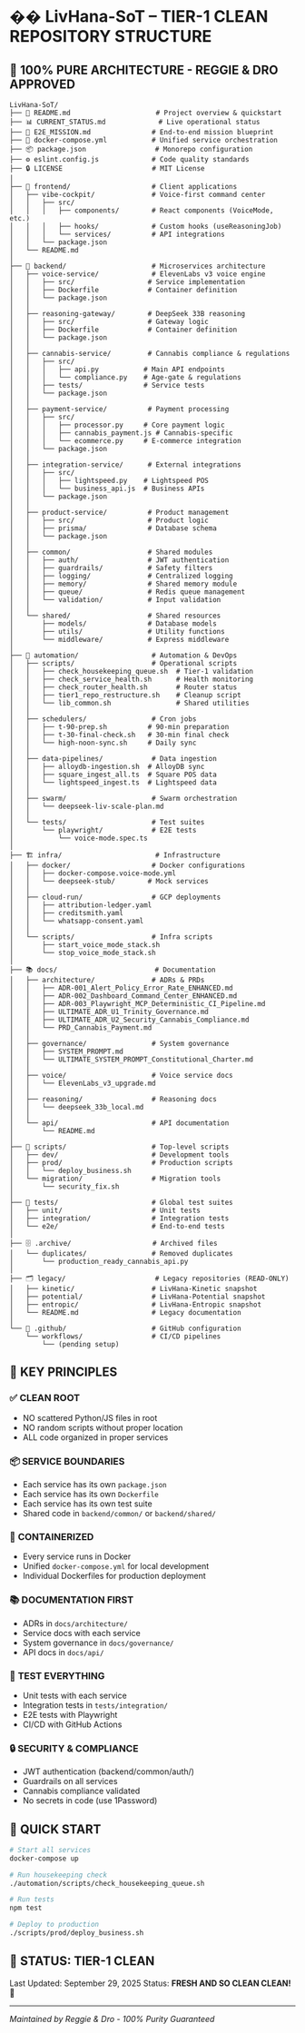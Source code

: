 # �� LivHana-SoT – TIER-1 CLEAN REPOSITORY STRUCTURE

## 💯 100% PURE ARCHITECTURE - REGGIE & DRO APPROVED

```
LivHana-SoT/
├── 📄 README.md                     # Project overview & quickstart
├── 📊 CURRENT_STATUS.md             # Live operational status
├── 🎯 E2E_MISSION.md               # End-to-end mission blueprint
├── 🐳 docker-compose.yml           # Unified service orchestration
├── 📦 package.json                 # Monorepo configuration
├── ⚙️ eslint.config.js             # Code quality standards
├── 🔒 LICENSE                      # MIT License
│
├── 🎨 frontend/                    # Client applications
│   ├── vibe-cockpit/              # Voice-first command center
│   │   ├── src/
│   │   │   ├── components/        # React components (VoiceMode, etc.)
│   │   │   ├── hooks/             # Custom hooks (useReasoningJob)
│   │   │   └── services/          # API integrations
│   │   └── package.json
│   └── README.md
│
├── 🔧 backend/                     # Microservices architecture
│   ├── voice-service/             # ElevenLabs v3 voice engine
│   │   ├── src/                  # Service implementation
│   │   ├── Dockerfile            # Container definition
│   │   └── package.json
│   │
│   ├── reasoning-gateway/        # DeepSeek 33B reasoning
│   │   ├── src/                  # Gateway logic
│   │   ├── Dockerfile            # Container definition
│   │   └── package.json
│   │
│   ├── cannabis-service/         # Cannabis compliance & regulations
│   │   ├── src/
│   │   │   ├── api.py           # Main API endpoints
│   │   │   └── compliance.py    # Age-gate & regulations
│   │   ├── tests/               # Service tests
│   │   └── package.json
│   │
│   ├── payment-service/          # Payment processing
│   │   ├── src/
│   │   │   ├── processor.py     # Core payment logic
│   │   │   ├── cannabis_payment.js # Cannabis-specific
│   │   │   └── ecommerce.py     # E-commerce integration
│   │   └── package.json
│   │
│   ├── integration-service/      # External integrations
│   │   ├── src/
│   │   │   ├── lightspeed.py    # Lightspeed POS
│   │   │   └── business_api.js  # Business APIs
│   │   └── package.json
│   │
│   ├── product-service/          # Product management
│   │   ├── src/                  # Product logic
│   │   ├── prisma/               # Database schema
│   │   └── package.json
│   │
│   ├── common/                   # Shared modules
│   │   ├── auth/                 # JWT authentication
│   │   ├── guardrails/           # Safety filters
│   │   ├── logging/              # Centralized logging
│   │   ├── memory/               # Shared memory module
│   │   ├── queue/                # Redis queue management
│   │   └── validation/           # Input validation
│   │
│   └── shared/                   # Shared resources
│       ├── models/               # Database models
│       ├── utils/                # Utility functions
│       └── middleware/           # Express middleware
│
├── 🤖 automation/                  # Automation & DevOps
│   ├── scripts/                   # Operational scripts
│   │   ├── check_housekeeping_queue.sh  # Tier-1 validation
│   │   ├── check_service_health.sh      # Health monitoring
│   │   ├── check_router_health.sh       # Router status
│   │   ├── tier1_repo_restructure.sh    # Cleanup script
│   │   └── lib_common.sh                # Shared utilities
│   │
│   ├── schedulers/                # Cron jobs
│   │   ├── t-90-prep.sh          # 90-min preparation
│   │   ├── t-30-final-check.sh   # 30-min final check
│   │   └── high-noon-sync.sh     # Daily sync
│   │
│   ├── data-pipelines/            # Data ingestion
│   │   ├── alloydb-ingestion.sh  # AlloyDB sync
│   │   ├── square_ingest_all.ts  # Square POS data
│   │   └── lightspeed_ingest.ts  # Lightspeed data
│   │
│   ├── swarm/                     # Swarm orchestration
│   │   └── deepseek-liv-scale-plan.md
│   │
│   └── tests/                     # Test suites
│       └── playwright/            # E2E tests
│           └── voice-mode.spec.ts
│
├── 🏗️ infra/                       # Infrastructure
│   ├── docker/                    # Docker configurations
│   │   ├── docker-compose.voice-mode.yml
│   │   └── deepseek-stub/        # Mock services
│   │
│   ├── cloud-run/                 # GCP deployments
│   │   ├── attribution-ledger.yaml
│   │   ├── creditsmith.yaml
│   │   └── whatsapp-consent.yaml
│   │
│   └── scripts/                   # Infra scripts
│       ├── start_voice_mode_stack.sh
│       └── stop_voice_mode_stack.sh
│
├── 📚 docs/                        # Documentation
│   ├── architecture/              # ADRs & PRDs
│   │   ├── ADR-001_Alert_Policy_Error_Rate_ENHANCED.md
│   │   ├── ADR-002_Dashboard_Command_Center_ENHANCED.md
│   │   ├── ADR-003_Playwright_MCP_Deterministic_CI_Pipeline.md
│   │   ├── ULTIMATE_ADR_U1_Trinity_Governance.md
│   │   ├── ULTIMATE_ADR_U2_Security_Cannabis_Compliance.md
│   │   └── PRD_Cannabis_Payment.md
│   │
│   ├── governance/                # System governance
│   │   ├── SYSTEM_PROMPT.md
│   │   └── ULTIMATE_SYSTEM_PROMPT_Constitutional_Charter.md
│   │
│   ├── voice/                     # Voice service docs
│   │   └── ElevenLabs_v3_upgrade.md
│   │
│   ├── reasoning/                 # Reasoning docs
│   │   └── deepseek_33b_local.md
│   │
│   └── api/                       # API documentation
│       └── README.md
│
├── 📜 scripts/                     # Top-level scripts
│   ├── dev/                       # Development tools
│   ├── prod/                      # Production scripts
│   │   └── deploy_business.sh
│   └── migration/                 # Migration tools
│       └── security_fix.sh
│
├── 🧪 tests/                       # Global test suites
│   ├── unit/                      # Unit tests
│   ├── integration/               # Integration tests
│   └── e2e/                       # End-to-end tests
│
├── 🗄️ .archive/                    # Archived files
│   └── duplicates/                # Removed duplicates
│       └── production_ready_cannabis_api.py
│
├── 🗂️ legacy/                      # Legacy repositories (READ-ONLY)
│   ├── kinetic/                   # LivHana-Kinetic snapshot
│   ├── potential/                 # LivHana-Potential snapshot
│   ├── entropic/                  # LivHana-Entropic snapshot
│   └── README.md                  # Legacy documentation
│
└── 🔧 .github/                     # GitHub configuration
    └── workflows/                 # CI/CD pipelines
        └── (pending setup)
```

## 🎯 KEY PRINCIPLES

### ✅ **CLEAN ROOT**
- NO scattered Python/JS files in root
- NO random scripts without proper location
- ALL code organized in proper services

### 📦 **SERVICE BOUNDARIES**
- Each service has its own `package.json`
- Each service has its own `Dockerfile`
- Each service has its own test suite
- Shared code in `backend/common/` or `backend/shared/`

### 🐳 **CONTAINERIZED**
- Every service runs in Docker
- Unified `docker-compose.yml` for local development
- Individual Dockerfiles for production deployment

### 📚 **DOCUMENTATION FIRST**
- ADRs in `docs/architecture/`
- Service docs with each service
- System governance in `docs/governance/`
- API docs in `docs/api/`

### 🧪 **TEST EVERYTHING**
- Unit tests with each service
- Integration tests in `tests/integration/`
- E2E tests with Playwright
- CI/CD with GitHub Actions

### 🔒 **SECURITY & COMPLIANCE**
- JWT authentication (backend/common/auth/)
- Guardrails on all services
- Cannabis compliance validated
- No secrets in code (use 1Password)

## 🚀 **QUICK START**

```bash
# Start all services
docker-compose up

# Run housekeeping check
./automation/scripts/check_housekeeping_queue.sh

# Run tests
npm test

# Deploy to production
./scripts/prod/deploy_business.sh
```

## 💯 **STATUS: TIER-1 CLEAN**

Last Updated: September 29, 2025
Status: **FRESH AND SO CLEAN CLEAN!** 🎉

---
*Maintained by Reggie & Dro - 100% Purity Guaranteed*
